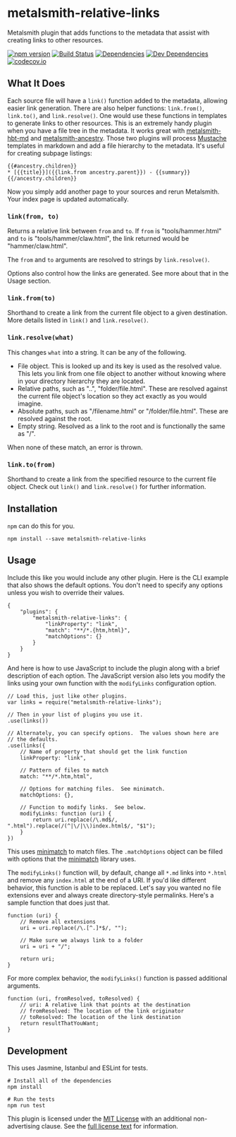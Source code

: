 metalsmith-relative-links
=========================

Metalsmith plugin that adds functions to the metadata that assist with creating links to other resources.

[![npm version][npm-badge]][npm-link]
[![Build Status][travis-badge]][travis-link]
[![Dependencies][dependencies-badge]][dependencies-link]
[![Dev Dependencies][devdependencies-badge]][devdependencies-link]
[![codecov.io][codecov-badge]][codecov-link]


What It Does
------------

Each source file will have a `link()` function added to the metadata, allowing easier link generation.  There are also helper functions: `link.from()`, `link.to()`, and `link.resolve()`.  One would use these functions in templates to generate links to other resources.  This is an extremely handy plugin when you have a file tree in the metadata.  It works great with [metalsmith-hbt-md] and [metalsmith-ancestry].  Those two plugins will process [Mustache] templates in markdown and add a file hierarchy to the metadata.  It's useful for creating subpage listings:

    {{#ancestry.children}}
    * [{{title}}]({{link.from ancestry.parent}}) - {{summary}}
    {{/ancestry.children}}

Now you simply add another page to your sources and rerun Metalsmith.  Your index page is updated automatically.


### `link(from, to)`

Returns a relative link between `from` and `to`.  If `from` is "tools/hammer.html" and `to` is "tools/hammer/claw.html", the link returned would be "hammer/claw.html".

The `from` and `to` arguments are resolved to strings by `link.resolve()`.

Options also control how the links are generated.  See more about that in the Usage section.


### `link.from(to)`

Shorthand to create a link from the current file object to a given destination.  More details listed in `link()` and `link.resolve()`.


### `link.resolve(what)`

This changes `what` into a string.  It can be any of the following.

* File object.  This is looked up and its key is used as the resolved value.  This lets you link from one file object to another without knowing where in your directory hierarchy they are located.
* Relative paths, such as "..", "folder/file.html".  These are resolved against the current file object's location so they act exactly as you would imagine.
* Absolute paths, such as "/filename.html" or "/folder/file.html".  These are resolved against the root.
* Empty string.  Resolved as a link to the root and is functionally the same as "/".

When none of these match, an error is thrown.


### `link.to(from)`

Shorthand to create a link from the specified resource to the current file object.  Check out `link()` and `link.resolve()` for further information.


Installation
------------

`npm` can do this for you.

    npm install --save metalsmith-relative-links


Usage
-----

Include this like you would include any other plugin.  Here is the CLI example that also shows the default options.  You don't need to specify any options unless you wish to override their values.

    {
        "plugins": {
            "metalsmith-relative-links": {
                "linkProperty": "link",
                "match": "**/*.{htm,html}",
                "matchOptions": {}
            }
        }
    }

And here is how to use JavaScript to include the plugin along with a brief description of each option.  The JavaScript version also lets you modify the links using your own function with the `modifyLinks` configuration option.

    // Load this, just like other plugins.
    var links = require("metalsmith-relative-links");

    // Then in your list of plugins you use it.
    .use(links())

    // Alternately, you can specify options.  The values shown here are
    // the defaults.
    .use(links({
        // Name of property that should get the link function
        linkProperty: "link",

        // Pattern of files to match
        match: "**/*.htm,html",

        // Options for matching files.  See minimatch.
        matchOptions: {},

        // Function to modify links.  See below.
        modifyLinks: function (uri) {
            return uri.replace(/\.md$/, ".html").replace(/(^|\/|\\)index.html$/, "$1");
        }
    })

This uses [minimatch] to match files.  The `.matchOptions` object can be filled with options that the [minimatch] library uses.

The `modifyLinks()` function will, by default, change all `*.md` links into `*.html` and remove any `index.html` at the end of a URI.  If you'd like different behavior, this function is able to be replaced.  Let's say you wanted no file extensions ever and always create directory-style permalinks.  Here's a sample function that does just that.

    function (uri) {
        // Remove all extensions
        uri = uri.replace(/\.[^.]*$/, "");

        // Make sure we always link to a folder
        uri = uri + "/";

        return uri;
    }

For more complex behavior, the `modifyLinks()` function is passed additional arguments.

    function (uri, fromResolved, toResolved) {
        // uri: A relative link that points at the destination
        // fromResolved: The location of the link originator
        // toResolved: The location of the link destination
        return resultThatYouWant;
    }


Development
-----------

This uses Jasmine, Istanbul and ESLint for tests.

    # Install all of the dependencies
    npm install

    # Run the tests
    npm run test

This plugin is licensed under the [MIT License][License] with an additional non-advertising clause.  See the [full license text][License] for information.


[codecov-badge]: https://img.shields.io/codecov/c/github/tests-always-included/metalsmith-relative-links/master.svg
[codecov-link]: https://codecov.io/github/tests-always-included/metalsmith-relative-links?branch=master
[dependencies-badge]: https://img.shields.io/david/tests-always-included/metalsmith-relative-links.svg
[dependencies-link]: https://david-dm.org/tests-always-included/metalsmith-relative-links
[devdependencies-badge]: https://img.shields.io/david/dev/tests-always-included/metalsmith-relative-links.svg
[devdependencies-link]: https://david-dm.org/tests-always-included/metalsmith-relative-links#info=devDependencies
[License]: LICENSE.md
[metalsmith-ancestry]: https://github.com/tests-always-included/metalsmith-ancestry
[metalsmith-hbt-md]: https://github.com/ahdiaz/metalsmith-hbt-md
[minimatch]: https://github.com/isaacs/minimatch
[Mustache]: https://mustache.github.io/
[npm-badge]: https://img.shields.io/npm/v/metalsmith-relative-links.svg
[npm-link]: https://npmjs.org/package/metalsmith-relative-links
[travis-badge]: https://img.shields.io/travis/tests-always-included/metalsmith-relative-links/master.svg
[travis-link]: http://travis-ci.org/tests-always-included/metalsmith-relative-links
